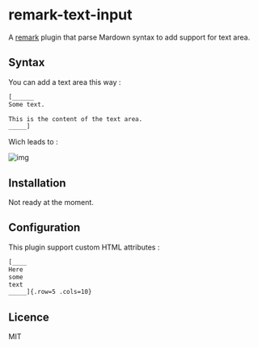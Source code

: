 # remark-text-input

A [remark](https://github.com/remarkjs/remark/) plugin that parse Mardown syntax to add support for text area.


## Syntax

You can add a text area this way :

```markdown
[______
Some text.

This is the content of the text area.
_____]
```

Wich leads to :

![img]()


## Installation

Not ready at the moment.


## Configuration

This plugin support custom HTML attributes :

```markdown
[____
Here
some
text
_____]{.row=5 .cols=10}
```

## Licence

MIT
